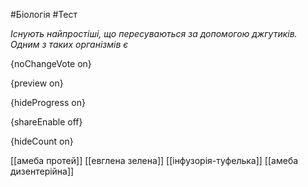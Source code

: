 #Біологія #Тест

*Існують найпростіші, що пересуваються за допомогою джгутиків. Одним з таких організмів є*

{noChangeVote on}

{preview on}

{hideProgress on}

{shareEnable off}

{hideCount on}

[[амеба протей]]
[[евглена зелена]]
[[інфузорія-туфелька]]
[[амеба дизентерійна]]
